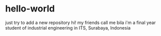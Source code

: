# hello-world
just try to add a new repository
hi! my friends call me bila
i'm a final year student of industrial engineering in ITS, Surabaya, Indonesia

